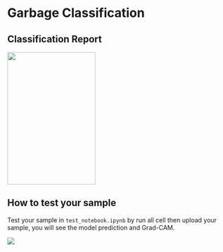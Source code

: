 # Garbage Classification

## Classification Report
<img src="attachment:https://github.com/filmerxyz/GarbageClassification/blob/master/readme_image/image1.png" width="200" height="300"/>

## How to test your sample
Test your sample in ```test_notebook.ipynb``` by run all cell then upload your sample, you will see the model prediction and Grad-CAM.

![](https://github.com/filmerxyz/GarbageClassification/blob/master/readme_image/image2.png)
